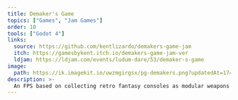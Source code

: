 ```yaml
---
title: Demaker's Game
topics: ["Games", "Jam Games"]
order: 10
tools: ["Godot 4"]
links:
  source: https://github.com/kentlizardo/demakers-game-jam
  itch: https://gamesbykent.itch.io/demakers-game-jam-ver
  ldjam: https://ldjam.com/events/ludum-dare/53/demaker-s-game
image:
  path: https://ik.imagekit.io/uwzmgirgsx/pg-demakers.png?updatedAt=1742520901272
description: >-
  An FPS based on collecting retro fantasy consoles as modular weapons and player modules.
---
```

